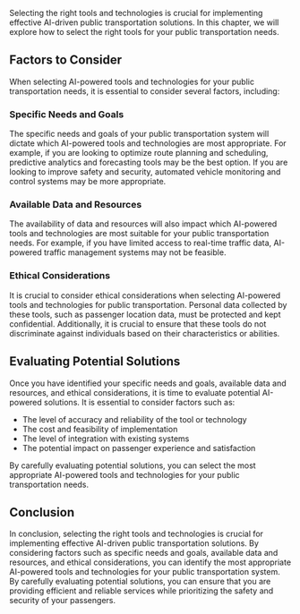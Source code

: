 
Selecting the right tools and technologies is crucial for implementing effective AI-driven public transportation solutions. In this chapter, we will explore how to select the right tools for your public transportation needs.

Factors to Consider
-------------------

When selecting AI-powered tools and technologies for your public transportation needs, it is essential to consider several factors, including:

### Specific Needs and Goals

The specific needs and goals of your public transportation system will dictate which AI-powered tools and technologies are most appropriate. For example, if you are looking to optimize route planning and scheduling, predictive analytics and forecasting tools may be the best option. If you are looking to improve safety and security, automated vehicle monitoring and control systems may be more appropriate.

### Available Data and Resources

The availability of data and resources will also impact which AI-powered tools and technologies are most suitable for your public transportation needs. For example, if you have limited access to real-time traffic data, AI-powered traffic management systems may not be feasible.

### Ethical Considerations

It is crucial to consider ethical considerations when selecting AI-powered tools and technologies for public transportation. Personal data collected by these tools, such as passenger location data, must be protected and kept confidential. Additionally, it is crucial to ensure that these tools do not discriminate against individuals based on their characteristics or abilities.

Evaluating Potential Solutions
------------------------------

Once you have identified your specific needs and goals, available data and resources, and ethical considerations, it is time to evaluate potential AI-powered solutions. It is essential to consider factors such as:

* The level of accuracy and reliability of the tool or technology
* The cost and feasibility of implementation
* The level of integration with existing systems
* The potential impact on passenger experience and satisfaction

By carefully evaluating potential solutions, you can select the most appropriate AI-powered tools and technologies for your public transportation needs.

Conclusion
----------

In conclusion, selecting the right tools and technologies is crucial for implementing effective AI-driven public transportation solutions. By considering factors such as specific needs and goals, available data and resources, and ethical considerations, you can identify the most appropriate AI-powered tools and technologies for your public transportation system. By carefully evaluating potential solutions, you can ensure that you are providing efficient and reliable services while prioritizing the safety and security of your passengers.
